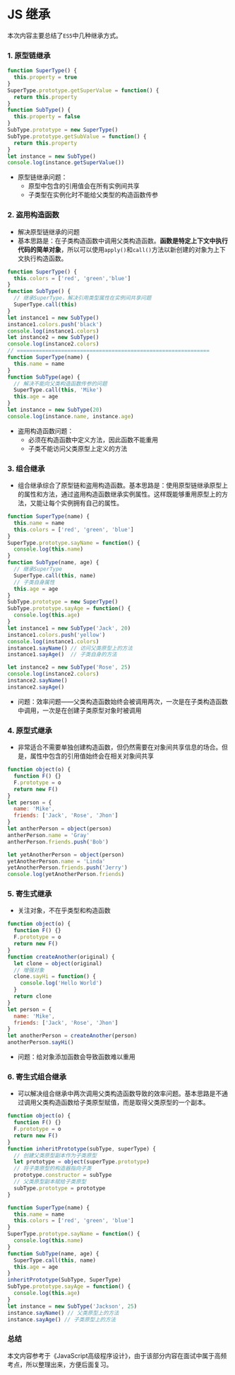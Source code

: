 # JS 继承

本次内容主要总结了`ES5`中几种继承方式。

### 1. 原型链继承

```javascript
function SuperType() {
  this.property = true
}
SuperType.prototype.getSuperValue = function() {
  return this.property
}
function SubType() {
  this.property = false
}
SubType.prototype = new SuperType()
SubType.prototype.getSubValue = function() {
  return this.property
}
let instance = new SubType()
console.log(instance.getSuperValue())
```

- 原型链继承问题：
  - 原型中包含的引用值会在所有实例间共享
  - 子类型在实例化时不能给父类型的构造函数传参

### 2. 盗用构造函数

- 解决原型链继承的问题
- 基本思路是：在子类构造函数中调用父类构造函数。**函数是特定上下文中执行代码的简单对象**，所以可以使用`apply()`和`call()`方法以新创建的对象为上下文执行构造函数。

```javascript
function SuperType() {
  this.colors = ['red', 'green','blue']
}
function SubType() {
  // 继承SuperType，解决引用类型属性在实例间共享问题
  SuperType.call(this)
}
let instance1 = new SubType()
instance1.colors.push('black')
console.log(instance1.colors)
let instance2 = new SubType()
console.log(instance2.colors)
// =============================================================
function SuperType(name) {
  this.name = name
} 
function SubType(age) {
  // 解决不能向父类构造函数传参的问题
  SuperType.call(this, 'Mike')
  this.age = age
}
let instance = new SubType(20)
console.log(instance.name, instance.age)
```

- 盗用构造函数问题：
  - 必须在构造函数中定义方法，因此函数不能重用
  - 子类不能访问父类原型上定义的方法

### 3. 组合继承

- 组合继承综合了原型链和盗用构造函数。基本思路是：使用原型链继承原型上的属性和方法，通过盗用构造函数继承实例属性。这样既能够重用原型上的方法，又能让每个实例拥有自己的属性。

```javascript
function SuperType(name) {
  this.name = name
  this.colors = ['red', 'green', 'blue']
}
SuperType.prototype.sayName = function() {
  console.log(this.name)
}
function SubType(name, age) {
  // 继承SuperType
  SuperType.call(this, name)
  // 子类自身属性
  this.age = age
}
SubType.prototype = new SuperType()
SubType.prototype.sayAge = function() {
  console.log(this.age)
}
let instance1 = new SubType('Jack', 20)
instance1.colors.push('yellow')
console.log(instance1.colors)
instance1.sayName() // 访问父类原型上的方法
instance1.sayAge()  // 子类自身的方法

let instance2 = new SubType('Rose', 25)
console.log(instance2.colors)
instance2.sayName()
instance2.sayAge()
```

- 问题：效率问题——父类构造函数始终会被调用两次，一次是在子类构造函数中调用，一次是在创建子类原型对象时被调用

### 4. 原型式继承

- 非常适合不需要单独创建构造函数，但仍然需要在对象间共享信息的场合。但是，属性中包含的引用值始终会在相关对象间共享

```javascript
function object(o) {
  function F() {}
  F.prototype = o
  return new F()
}
let person = {
  name: 'Mike',
  friends: ['Jack', 'Rose', 'Jhon']
}
let antherPerson = object(person)
antherPerson.name = 'Gray'
antherPerson.friends.push('Bob')

let yetAnotherPerson = object(person)
yetAnotherPerson.name = 'Linda'
yetAnotherPerson.friends.push('Jerry')
console.log(yetAnotherPerson.friends)
```

### 5. 寄生式继承

- 关注对象，不在乎类型和构造函数

```javascript
function object(o) {
  function F() {}
  F.prototype = o
  return new F()
}
function createAnother(original) {
  let clone = object(original)
  // 增强对象
  clone.sayHi = function() {
    console.log('Hello World')
  }
  return clone
}
let person = {
  name: 'Mike',
  friends: ['Jack', 'Rose', 'Jhon']
}
let anotherPerson = createAnother(person)
anotherPerson.sayHi()
```

- 问题：给对象添加函数会导致函数难以重用

### 6. 寄生式组合继承

- 可以解决组合继承中两次调用父类构造函数导致的效率问题。基本思路是不通过调用父类构造函数给子类原型赋值，而是取得父类原型的一个副本。

```javascript
function object(o) {
  function F() {}
  F.prototype = o
  return new F()
}
function inheritPrototype(subType, superType) {
  // 创建父类原型副本作为子类原型
  let prototype = object(superType.prototype)
  // 将子类原型的构造器指向子类
  prototype.constructor = subType
  // 父类原型副本赋给子类原型
  subType.prototype = prototype
}

function SuperType(name) {
  this.name = name
  this.colors = ['red', 'green', 'blue']
}
SuperType.prototype.sayName = function() {
  console.log(this.name)
}
function SubType(name, age) {
  SuperType.call(this, name)
  this.age = age
}
inheritPrototype(SubType, SuperType)
SubType.prototype.sayAge = function() {
  console.log(this.age)
}
let instance = new SubType('Jackson', 25)
instance.sayName() // 父类原型上的方法
instance.sayAge() // 子类原型上的方法
```

### 总结

本文内容参考于《JavaScript高级程序设计》，由于该部分内容在面试中属于高频考点，所以整理出来，方便后面复习。
